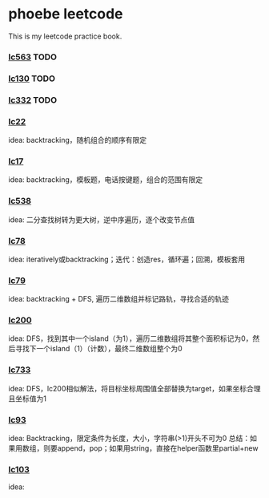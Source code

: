 # phoebe leetcode
This is my leetcode practice book.

### [lc563](src/lc563.py) TODO

### [lc130](src/lc130.py) TODO

### [lc332](src/lc332.py) TODO

### [lc22](src/lc22.py)
idea: backtracking，随机组合的顺序有限定

### [lc17](src/lc17.py) 
idea: backtracking，模板题，电话按键题，组合的范围有限定

### [lc538](src/lc538.py) 
idea: 二分查找树转为更大树，逆中序遍历，逐个改变节点值

### [lc78](src/lc78.py) 
idea: iteratively或backtracking；迭代：创造res，循环遍；回溯，模板套用

### [lc79](src/lc79.py) 
idea: backtracking + DFS, 遍历二维数组并标记路轨，寻找合适的轨迹

### [lc200](src/lc200.py) 
idea: DFS，找到其中一个island（为1），遍历二维数组将其整个面积标记为0，然后寻找下一个island（1）（计数），最终二维数组整个为0 

### [lc733](src/lc733.py) 
idea: DFS，lc200相似解法，将目标坐标周围值全部替换为target，如果坐标合理且坐标值为1

### [lc93](src/lc93.py) 
idea: Backtracking，限定条件为长度，大小，字符串(>1)开头不可为0
总结：如果用数组，则要append，pop；如果用string，直接在helper函数里partial+new

### [lc103](src/lc103.py)
idea:
